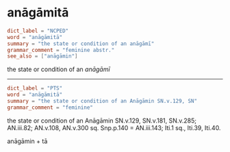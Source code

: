 # anāgāmitā

``` toml
dict_label = "NCPED"
word = "anāgāmitā"
summary = "the state or condition of an anāgāmī"
grammar_comment = "feminine abstr."
see_also = ["anāgāmin"]
```

the state or condition of an *anāgāmī*

--------------------

``` toml
dict_label = "PTS"
word = "anāgāmitā"
summary = "the state or condition of an Anāgāmin SN.v.129, SN"
grammar_comment = "feminine"
```

the state or condition of an Anāgāmin SN.v.129, SN.v.181, SN.v.285; AN.iii.82; AN.v.108, AN.v.300 sq. Snp.p.140 = AN.iii.143; Iti.1 sq., Iti.39, Iti.40.

anāgāmin \+ tā

